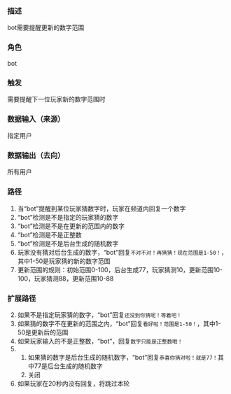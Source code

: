 ### 描述

bot需要提醒更新的数字范围

### 角色

bot

### 触发

需要提醒下一位玩家新的数字范围时

### 数据输入（来源）

指定用户

### 数据输出（去向）

所有用户

### 路径

1. 当“bot”提醒到某位玩家猜数字时，玩家在频道内回复一个数字
2. “bot”检测是不是指定的玩家猜的数字
3. “bot”检测是不是在更新的范围内的数字
4. “bot”检测是不是正整数
5. “bot”检测是不是后台生成的随机数字
6. 玩家没有猜对后台生成的数字，“bot”回复```不对不对！再猜猜！现在范围是1-50！```，其中1-50是玩家猜的新的数字范围
7. 更新范围的规则：初始范围0-100，后台生成77，玩家猜测10，更新范围10-100，玩家猜测88，更新范围10-88

### 扩展路径

2. 如果不是指定玩家猜的数字，“bot”回复```还没到你猜呢！等着吧！```
3. 如果猜的数字不在更新的范围之内，“bot”回复```看好啦！范围是1-50！```，其中1-50是更新后的范围
4. 如果玩家输入的不是正整数，“bot”，回复```数字只能是正整数哦！```
5. 1. 如果猜的数字是后台生成的随机数字，“bot”回复```恭喜你猜对啦！就是77！```其中77是后台生成的随机数字
   2. 关闭
6. 如果玩家在20秒内没有回复，将跳过本轮
